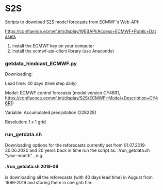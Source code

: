 # S2S
Scripts to download S2S model forecasts from ECMWF's Web-API: 

https://confluence.ecmwf.int/display/WEBAPI/Access+ECMWF+Public+Datasets

1) Install the ECMWF key on your computer 
2) Install the ecmwf-api-client library (use Anaconda)

### getdata_hindcast_ECMWF.py

Downloading:

Lead time: 40 days (time step daily) 

Model: ECMWF control forecasts (model version CY46R1, https://confluence.ecmwf.int/display/S2S/ECMWF+Model+Description+CY46R1) 

Variable: Accumulated precipitation (228228)

Resolution: 1 x 1 grid


### run_getdata.sh

Downloading options for the reforecasts currently set from 01.07.2019-30.06.2020 and 20 years back in time
run the script as: ./run_getdata.sh "year-month" , e.g. 
  #### ./run_getdata.sh 2019-08 
  
  is downloading all the reforecasts (with 40 days lead time) in August from 1999-2019 and storing them in one grib file.
